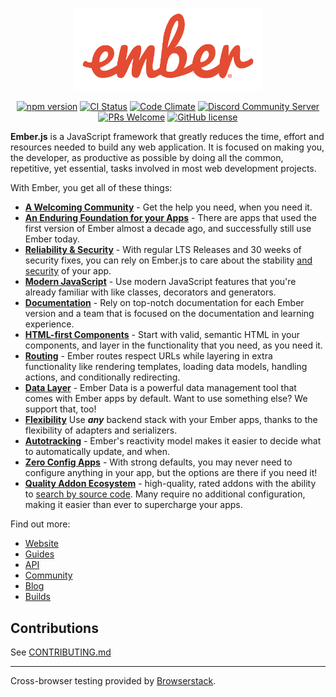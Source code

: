<p align="center">
  <a href="https://emberjs.com"><img width="300" src="https://raw.githubusercontent.com/emberjs/website/master/source/images/brand/ember_Ember-Light.png"></a>
</p>

<p align="center">
  <a href="https://www.npmjs.com/package/ember-source"><img src="https://img.shields.io/npm/v/ember-source.svg?style=flat" alt="npm version"></a>
  <a href="https://github.com/emberjs/ember.js/actions?query=workflow%3ACI"><img src="https://github.com/emberjs/ember.js/workflows/CI/badge.svg" alt="CI Status"></a>
  <a href="https://codeclimate.com/github/emberjs/ember.js"><img src="https://codeclimate.com/github/emberjs/ember.js.svg" alt="Code Climate"></a>
  <a href="https://discord.gg/zT3asNS"><img src="https://img.shields.io/discord/480462759797063690.svg?logo=discord" alt="Discord Community Server"></a>
  <a href="https://help-wanted.emberjs.com/"><img src="https://img.shields.io/badge/PRs-welcome-brightgreen.svg" alt="PRs Welcome"></a>
  <a href="https://github.com/emberjs/ember.js/blob/main/LICENSE"><img src="https://img.shields.io/badge/license-MIT-blue.svg" alt="GitHub license"></a>

</p>

**Ember.js** is a JavaScript framework that greatly reduces the time, effort and resources needed to build any web application. It is focused on making you, the developer, as productive as possible by doing all the common, repetitive, yet essential, tasks involved in most web development projects.

With Ember, you get all of these things:

- [**A Welcoming Community**](https://emberjs.com/community/) - Get the help you need, when you need it.
- [**An Enduring Foundation for your Apps**](https://en.wikipedia.org/wiki/Ember.js) - There are apps that used the first version of Ember almost a decade ago, and successfully still use Ember today.
- [**Reliability & Security**](https://emberjs.com/releases/) - With regular LTS Releases and 30 weeks of security fixes, you can rely on Ember.js to care about the stability [and security](https://emberjs.com/security/) of your app.
- [**Modern JavaScript**](https://guides.emberjs.com/release/upgrading/current-edition/) - Use modern JavaScript features that you're already familiar with like classes, decorators and generators.
- [**Documentation**](https://guides.emberjs.com) - Rely on top-notch documentation for each Ember version and a team that is focused on the documentation and learning experience.
- [**HTML-first Components**](https://guides.emberjs.com/release/components/introducing-components/) - Start with valid, semantic HTML in your components, and layer in the functionality that you need, as you need it.
- [**Routing**](https://guides.emberjs.com/release/routing/) - Ember routes respect URLs while layering in extra functionality like rendering templates, loading data models, handling actions, and conditionally redirecting.
- [**Data Layer**](https://guides.emberjs.com/release/models/) - Ember Data is a powerful data management tool that comes with Ember apps by default. Want to use something else? We support that, too!
- [**Flexibility**](https://guides.emberjs.com/release/models/customizing-adapters/) Use _**any**_ backend stack with your Ember apps, thanks to the flexibility of adapters and serializers.
- [**Autotracking**](https://guides.emberjs.com/release/in-depth-topics/autotracking-in-depth/) - Ember's reactivity model makes it easier to decide what to automatically update, and when.
- [**Zero Config Apps**](https://guides.emberjs.com/release/configuring-ember/) - With strong defaults, you may never need to configure anything in your app, but the options are there if you need it!
- [**Quality Addon Ecosystem**](https://emberobserver.com/) - high-quality, rated addons with the ability to [search by source code](https://emberobserver.com/code-search?codeQuery=task). Many require no additional configuration, making it easier than ever to supercharge your apps.

Find out more:

- [Website](https://emberjs.com)
- [Guides](https://guides.emberjs.com)
- [API](https://emberjs.com/api)
- [Community](https://emberjs.com/community)
- [Blog](https://emberjs.com/blog)
- [Builds](https://emberjs.com/builds)

## Contributions

See [CONTRIBUTING.md](https://github.com/emberjs/ember.js/blob/main/CONTRIBUTING.md)

---

Cross-browser testing provided by <a href="http://browserstack.com">Browserstack</a>.
